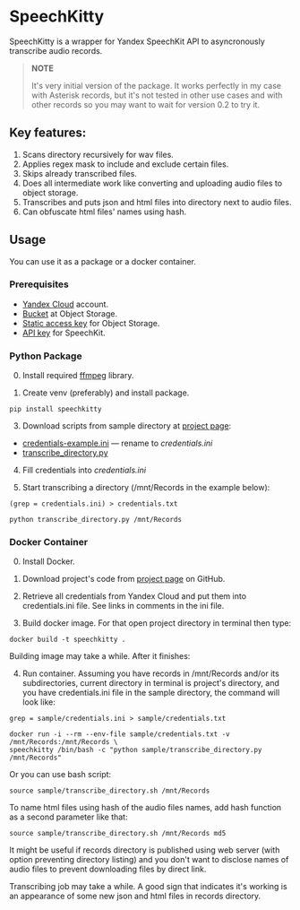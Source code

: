 # SpeechKitty

SpeechKitty is a wrapper for Yandex SpeechKit API to asyncronously transcribe audio records. 

> **NOTE**
> 
> It's very initial version of the package. It works perfectly in my case with Asterisk records, but it's not tested in other use cases and with other records so you may want to wait for version 0.2 to try it.

## Key features:

1. Scans directory recursively for wav files.
2. Applies regex mask to include and exclude certain files.
3. Skips already transcribed files.
4. Does all intermediate work like converting and uploading audio files to object storage.
5. Transcribes and puts json and html files into directory next to audio files.
6. Can obfuscate html files' names using hash.

## Usage

You can use it as a package or a docker container.

### Prerequisites

* [Yandex Cloud](https://cloud.yandex.com/en/) account. 
* [Bucket](https://cloud.yandex.ru/docs/storage/operations/buckets/create) at Object Storage. 
* [Static access key](https://cloud.yandex.ru/docs/iam/operations/sa/create-access-key) for Object Storage.
* [API key](https://cloud.yandex.ru/docs/iam/concepts/authorization/api-key) for SpeechKit.

### Python Package

0. Install required [ffmpeg](https://ffmpeg.org/download.html) library.

2. Create venv (preferably) and install package.

```console
pip install speechkitty
```

3. Download scripts from sample directory at [project page](https://github.com/AlekseiPrishchepo/SpeechKitty/tree/main/sample):

* [credentials-example.ini](https://github.com/AlekseiPrishchepo/SpeechKitty/blob/main/sample/credentials-example.ini) — rename to *credentials.ini*
* [transcribe_directory.py](https://github.com/AlekseiPrishchepo/SpeechKitty/blob/main/sample/transcribe_directory.py)

4. Fill credentials into *credentials.ini*

5. Start transcribing a directory (/mnt/Records in the example below):

```console
(grep = credentials.ini) > credentials.txt

python transcribe_directory.py /mnt/Records
```

### Docker Container

0. Install Docker.

1. Download project's code from [project page](https://github.com/AlekseiPrishchepo/SpeechKitty) on GitHub.

2. Retrieve all credentials from Yandex Cloud and put them into credentials.ini file. See links in comments in the ini file.

3. Build docker image. For that open project directory in terminal then type:

```console
docker build -t speechkitty .
```

Building image may take a while. After it finishes:

4. Run container. Assuming you have records in /mnt/Records and/or its subdirectories, current directory in terminal is project's directory, and you have credentials.ini file in the sample directory, the command will look like:

```
grep = sample/credentials.ini > sample/credentials.txt

docker run -i --rm --env-file sample/credentials.txt -v /mnt/Records:/mnt/Records \
speechkitty /bin/bash -c "python sample/transcribe_directory.py /mnt/Records"
```
Or you can use bash script:
```console
source sample/transcribe_directory.sh /mnt/Records
```
To name html files using hash of the audio files names, add hash function as a second parameter like that:
```console
source sample/transcribe_directory.sh /mnt/Records md5
```
It might be useful if records directory is published using web server (with option preventing directory listing) and you don't want to disclose names of audio files to prevent downloading files by direct link. 

Transcribing job may take a while. A good sign that indicates it's working is an appearance of some new json and html files in records directory.
